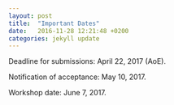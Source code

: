 ```yaml
---
layout: post
title:  "Important Dates"
date:   2016-11-28 12:21:48 +0200
categories: jekyll update
---
```


Deadline for submissions: April 22, 2017 (AoE).

Notification of acceptance: May 10, 2017.

Workshop date: June 7, 2017.